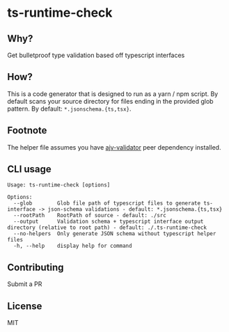 # ts-runtime-check

## Why?

Get bulletproof type validation based off typescript interfaces

## How?

This is a code generator that is designed to run as a yarn / npm script. By default scans your source directory for files ending in the provided glob pattern. By default: `*.jsonschema.{ts,tsx}`.

## Footnote

The helper file assumes you have [ajv-validator](https://github.com/ajv-validator/ajv) peer dependency installed.

## CLI usage

```
Usage: ts-runtime-check [options]

Options:
  --glob        Glob file path of typescript files to generate ts-interface -> json-schema validations - default: *.jsonschema.{ts,tsx}
  --rootPath    RootPath of source - default: ./src
  --output      Validation schema + typescript interface output directory (relative to root path) - default: ./.ts-runtime-check
  --no-helpers  Only generate JSON schema without typescript helper files
  -h, --help    display help for command
```

## Contributing

Submit a PR

## License

MIT
